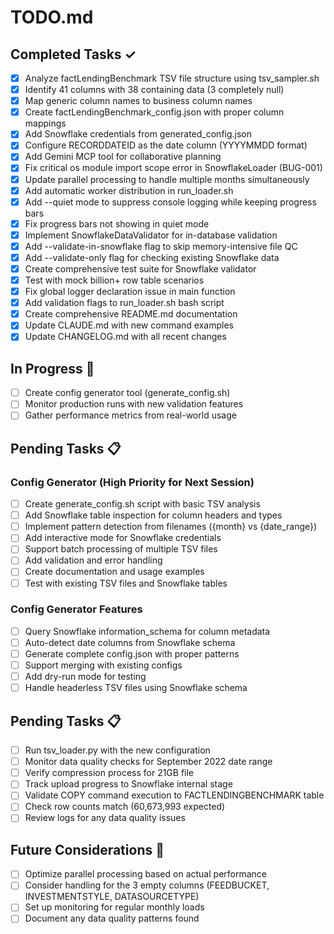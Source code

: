 # TODO.md

## Completed Tasks ✓
- [x] Analyze factLendingBenchmark TSV file structure using tsv_sampler.sh
- [x] Identify 41 columns with 38 containing data (3 completely null)
- [x] Map generic column names to business column names
- [x] Create factLendingBenchmark_config.json with proper column mappings
- [x] Add Snowflake credentials from generated_config.json
- [x] Configure RECORDDATEID as the date column (YYYYMMDD format)
- [x] Add Gemini MCP tool for collaborative planning
- [x] Fix critical os module import scope error in SnowflakeLoader (BUG-001)
- [x] Update parallel processing to handle multiple months simultaneously
- [x] Add automatic worker distribution in run_loader.sh
- [x] Add --quiet mode to suppress console logging while keeping progress bars
- [x] Fix progress bars not showing in quiet mode
- [x] Implement SnowflakeDataValidator for in-database validation
- [x] Add --validate-in-snowflake flag to skip memory-intensive file QC
- [x] Add --validate-only flag for checking existing Snowflake data
- [x] Create comprehensive test suite for Snowflake validator
- [x] Test with mock billion+ row table scenarios
- [x] Fix global logger declaration issue in main function
- [x] Add validation flags to run_loader.sh bash script
- [x] Create comprehensive README.md documentation
- [x] Update CLAUDE.md with new command examples
- [x] Update CHANGELOG.md with all recent changes

## In Progress 🔄
- [ ] Create config generator tool (generate_config.sh)
- [ ] Monitor production runs with new validation features
- [ ] Gather performance metrics from real-world usage

## Pending Tasks 📋

### Config Generator (High Priority for Next Session)
- [ ] Create generate_config.sh script with basic TSV analysis
- [ ] Add Snowflake table inspection for column headers and types
- [ ] Implement pattern detection from filenames ({month} vs {date_range})
- [ ] Add interactive mode for Snowflake credentials
- [ ] Support batch processing of multiple TSV files
- [ ] Add validation and error handling
- [ ] Create documentation and usage examples
- [ ] Test with existing TSV files and Snowflake tables

### Config Generator Features
- [ ] Query Snowflake information_schema for column metadata
- [ ] Auto-detect date columns from Snowflake schema
- [ ] Generate complete config.json with proper patterns
- [ ] Support merging with existing configs
- [ ] Add dry-run mode for testing
- [ ] Handle headerless TSV files using Snowflake schema

## Pending Tasks 📋
- [ ] Run tsv_loader.py with the new configuration
- [ ] Monitor data quality checks for September 2022 date range
- [ ] Verify compression process for 21GB file
- [ ] Track upload progress to Snowflake internal stage
- [ ] Validate COPY command execution to FACTLENDINGBENCHMARK table
- [ ] Check row counts match (60,673,993 expected)
- [ ] Review logs for any data quality issues

## Future Considerations 🔮
- [ ] Optimize parallel processing based on actual performance
- [ ] Consider handling for the 3 empty columns (FEEDBUCKET, INVESTMENTSTYLE, DATASOURCETYPE)
- [ ] Set up monitoring for regular monthly loads
- [ ] Document any data quality patterns found
